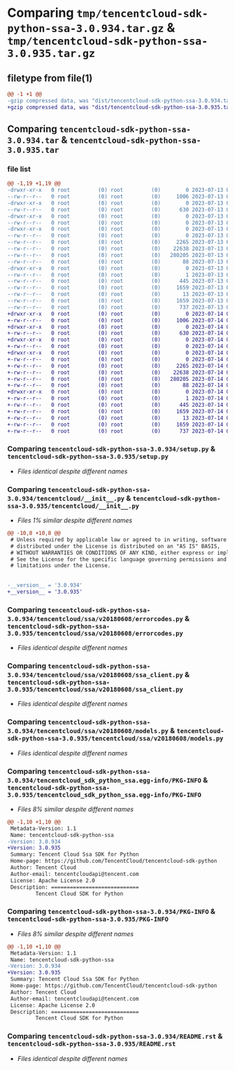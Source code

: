 # Comparing `tmp/tencentcloud-sdk-python-ssa-3.0.934.tar.gz` & `tmp/tencentcloud-sdk-python-ssa-3.0.935.tar.gz`

## filetype from file(1)

```diff
@@ -1 +1 @@
-gzip compressed data, was "dist/tencentcloud-sdk-python-ssa-3.0.934.tar", last modified: Thu Jul 13 00:32:41 2023, max compression
+gzip compressed data, was "dist/tencentcloud-sdk-python-ssa-3.0.935.tar", last modified: Fri Jul 14 00:37:38 2023, max compression
```

## Comparing `tencentcloud-sdk-python-ssa-3.0.934.tar` & `tencentcloud-sdk-python-ssa-3.0.935.tar`

### file list

```diff
@@ -1,19 +1,19 @@
-drwxr-xr-x   0 root         (0) root         (0)        0 2023-07-13 00:32:41.000000 tencentcloud-sdk-python-ssa-3.0.934/
--rw-r--r--   0 root         (0) root         (0)     1006 2023-07-13 00:32:41.000000 tencentcloud-sdk-python-ssa-3.0.934/setup.py
-drwxr-xr-x   0 root         (0) root         (0)        0 2023-07-13 00:32:41.000000 tencentcloud-sdk-python-ssa-3.0.934/tencentcloud/
--rw-r--r--   0 root         (0) root         (0)      630 2023-07-13 00:32:41.000000 tencentcloud-sdk-python-ssa-3.0.934/tencentcloud/__init__.py
-drwxr-xr-x   0 root         (0) root         (0)        0 2023-07-13 00:32:41.000000 tencentcloud-sdk-python-ssa-3.0.934/tencentcloud/ssa/
--rw-r--r--   0 root         (0) root         (0)        0 2023-07-13 00:32:41.000000 tencentcloud-sdk-python-ssa-3.0.934/tencentcloud/ssa/__init__.py
-drwxr-xr-x   0 root         (0) root         (0)        0 2023-07-13 00:32:41.000000 tencentcloud-sdk-python-ssa-3.0.934/tencentcloud/ssa/v20180608/
--rw-r--r--   0 root         (0) root         (0)        0 2023-07-13 00:32:41.000000 tencentcloud-sdk-python-ssa-3.0.934/tencentcloud/ssa/v20180608/__init__.py
--rw-r--r--   0 root         (0) root         (0)     2265 2023-07-13 00:32:41.000000 tencentcloud-sdk-python-ssa-3.0.934/tencentcloud/ssa/v20180608/errorcodes.py
--rw-r--r--   0 root         (0) root         (0)    22638 2023-07-13 00:32:41.000000 tencentcloud-sdk-python-ssa-3.0.934/tencentcloud/ssa/v20180608/ssa_client.py
--rw-r--r--   0 root         (0) root         (0)   280205 2023-07-13 00:32:41.000000 tencentcloud-sdk-python-ssa-3.0.934/tencentcloud/ssa/v20180608/models.py
--rw-r--r--   0 root         (0) root         (0)       88 2023-07-13 00:32:41.000000 tencentcloud-sdk-python-ssa-3.0.934/setup.cfg
-drwxr-xr-x   0 root         (0) root         (0)        0 2023-07-13 00:32:41.000000 tencentcloud-sdk-python-ssa-3.0.934/tencentcloud_sdk_python_ssa.egg-info/
--rw-r--r--   0 root         (0) root         (0)        1 2023-07-13 00:32:41.000000 tencentcloud-sdk-python-ssa-3.0.934/tencentcloud_sdk_python_ssa.egg-info/dependency_links.txt
--rw-r--r--   0 root         (0) root         (0)      445 2023-07-13 00:32:41.000000 tencentcloud-sdk-python-ssa-3.0.934/tencentcloud_sdk_python_ssa.egg-info/SOURCES.txt
--rw-r--r--   0 root         (0) root         (0)     1659 2023-07-13 00:32:41.000000 tencentcloud-sdk-python-ssa-3.0.934/tencentcloud_sdk_python_ssa.egg-info/PKG-INFO
--rw-r--r--   0 root         (0) root         (0)       13 2023-07-13 00:32:41.000000 tencentcloud-sdk-python-ssa-3.0.934/tencentcloud_sdk_python_ssa.egg-info/top_level.txt
--rw-r--r--   0 root         (0) root         (0)     1659 2023-07-13 00:32:41.000000 tencentcloud-sdk-python-ssa-3.0.934/PKG-INFO
--rw-r--r--   0 root         (0) root         (0)      737 2023-07-13 00:32:41.000000 tencentcloud-sdk-python-ssa-3.0.934/README.rst
+drwxr-xr-x   0 root         (0) root         (0)        0 2023-07-14 00:37:38.000000 tencentcloud-sdk-python-ssa-3.0.935/
+-rw-r--r--   0 root         (0) root         (0)     1006 2023-07-14 00:37:37.000000 tencentcloud-sdk-python-ssa-3.0.935/setup.py
+drwxr-xr-x   0 root         (0) root         (0)        0 2023-07-14 00:37:38.000000 tencentcloud-sdk-python-ssa-3.0.935/tencentcloud/
+-rw-r--r--   0 root         (0) root         (0)      630 2023-07-14 00:37:37.000000 tencentcloud-sdk-python-ssa-3.0.935/tencentcloud/__init__.py
+drwxr-xr-x   0 root         (0) root         (0)        0 2023-07-14 00:37:38.000000 tencentcloud-sdk-python-ssa-3.0.935/tencentcloud/ssa/
+-rw-r--r--   0 root         (0) root         (0)        0 2023-07-14 00:37:37.000000 tencentcloud-sdk-python-ssa-3.0.935/tencentcloud/ssa/__init__.py
+drwxr-xr-x   0 root         (0) root         (0)        0 2023-07-14 00:37:38.000000 tencentcloud-sdk-python-ssa-3.0.935/tencentcloud/ssa/v20180608/
+-rw-r--r--   0 root         (0) root         (0)        0 2023-07-14 00:37:37.000000 tencentcloud-sdk-python-ssa-3.0.935/tencentcloud/ssa/v20180608/__init__.py
+-rw-r--r--   0 root         (0) root         (0)     2265 2023-07-14 00:37:37.000000 tencentcloud-sdk-python-ssa-3.0.935/tencentcloud/ssa/v20180608/errorcodes.py
+-rw-r--r--   0 root         (0) root         (0)    22638 2023-07-14 00:37:37.000000 tencentcloud-sdk-python-ssa-3.0.935/tencentcloud/ssa/v20180608/ssa_client.py
+-rw-r--r--   0 root         (0) root         (0)   280205 2023-07-14 00:37:37.000000 tencentcloud-sdk-python-ssa-3.0.935/tencentcloud/ssa/v20180608/models.py
+-rw-r--r--   0 root         (0) root         (0)       88 2023-07-14 00:37:38.000000 tencentcloud-sdk-python-ssa-3.0.935/setup.cfg
+drwxr-xr-x   0 root         (0) root         (0)        0 2023-07-14 00:37:38.000000 tencentcloud-sdk-python-ssa-3.0.935/tencentcloud_sdk_python_ssa.egg-info/
+-rw-r--r--   0 root         (0) root         (0)        1 2023-07-14 00:37:38.000000 tencentcloud-sdk-python-ssa-3.0.935/tencentcloud_sdk_python_ssa.egg-info/dependency_links.txt
+-rw-r--r--   0 root         (0) root         (0)      445 2023-07-14 00:37:38.000000 tencentcloud-sdk-python-ssa-3.0.935/tencentcloud_sdk_python_ssa.egg-info/SOURCES.txt
+-rw-r--r--   0 root         (0) root         (0)     1659 2023-07-14 00:37:38.000000 tencentcloud-sdk-python-ssa-3.0.935/tencentcloud_sdk_python_ssa.egg-info/PKG-INFO
+-rw-r--r--   0 root         (0) root         (0)       13 2023-07-14 00:37:38.000000 tencentcloud-sdk-python-ssa-3.0.935/tencentcloud_sdk_python_ssa.egg-info/top_level.txt
+-rw-r--r--   0 root         (0) root         (0)     1659 2023-07-14 00:37:38.000000 tencentcloud-sdk-python-ssa-3.0.935/PKG-INFO
+-rw-r--r--   0 root         (0) root         (0)      737 2023-07-14 00:37:37.000000 tencentcloud-sdk-python-ssa-3.0.935/README.rst
```

### Comparing `tencentcloud-sdk-python-ssa-3.0.934/setup.py` & `tencentcloud-sdk-python-ssa-3.0.935/setup.py`

 * *Files identical despite different names*

### Comparing `tencentcloud-sdk-python-ssa-3.0.934/tencentcloud/__init__.py` & `tencentcloud-sdk-python-ssa-3.0.935/tencentcloud/__init__.py`

 * *Files 1% similar despite different names*

```diff
@@ -10,8 +10,8 @@
 # Unless required by applicable law or agreed to in writing, software
 # distributed under the License is distributed on an "AS IS" BASIS,
 # WITHOUT WARRANTIES OR CONDITIONS OF ANY KIND, either express or implied.
 # See the License for the specific language governing permissions and
 # limitations under the License.
 
 
-__version__ = '3.0.934'
+__version__ = '3.0.935'
```

### Comparing `tencentcloud-sdk-python-ssa-3.0.934/tencentcloud/ssa/v20180608/errorcodes.py` & `tencentcloud-sdk-python-ssa-3.0.935/tencentcloud/ssa/v20180608/errorcodes.py`

 * *Files identical despite different names*

### Comparing `tencentcloud-sdk-python-ssa-3.0.934/tencentcloud/ssa/v20180608/ssa_client.py` & `tencentcloud-sdk-python-ssa-3.0.935/tencentcloud/ssa/v20180608/ssa_client.py`

 * *Files identical despite different names*

### Comparing `tencentcloud-sdk-python-ssa-3.0.934/tencentcloud/ssa/v20180608/models.py` & `tencentcloud-sdk-python-ssa-3.0.935/tencentcloud/ssa/v20180608/models.py`

 * *Files identical despite different names*

### Comparing `tencentcloud-sdk-python-ssa-3.0.934/tencentcloud_sdk_python_ssa.egg-info/PKG-INFO` & `tencentcloud-sdk-python-ssa-3.0.935/tencentcloud_sdk_python_ssa.egg-info/PKG-INFO`

 * *Files 8% similar despite different names*

```diff
@@ -1,10 +1,10 @@
 Metadata-Version: 1.1
 Name: tencentcloud-sdk-python-ssa
-Version: 3.0.934
+Version: 3.0.935
 Summary: Tencent Cloud Ssa SDK for Python
 Home-page: https://github.com/TencentCloud/tencentcloud-sdk-python
 Author: Tencent Cloud
 Author-email: tencentcloudapi@tencent.com
 License: Apache License 2.0
 Description: ============================
         Tencent Cloud SDK for Python
```

### Comparing `tencentcloud-sdk-python-ssa-3.0.934/PKG-INFO` & `tencentcloud-sdk-python-ssa-3.0.935/PKG-INFO`

 * *Files 8% similar despite different names*

```diff
@@ -1,10 +1,10 @@
 Metadata-Version: 1.1
 Name: tencentcloud-sdk-python-ssa
-Version: 3.0.934
+Version: 3.0.935
 Summary: Tencent Cloud Ssa SDK for Python
 Home-page: https://github.com/TencentCloud/tencentcloud-sdk-python
 Author: Tencent Cloud
 Author-email: tencentcloudapi@tencent.com
 License: Apache License 2.0
 Description: ============================
         Tencent Cloud SDK for Python
```

### Comparing `tencentcloud-sdk-python-ssa-3.0.934/README.rst` & `tencentcloud-sdk-python-ssa-3.0.935/README.rst`

 * *Files identical despite different names*

